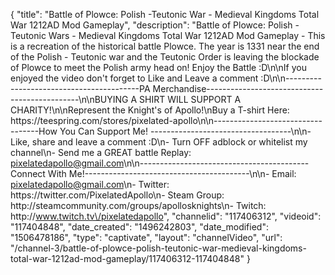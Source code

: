 {
    "title": "Battle of Plowce: Polish -Teutonic War - Medieval Kingdoms Total War 1212AD Mod Gameplay",
    "description": "Battle of Plowce: Polish -Teutonic Wars - Medieval Kingdoms Total War 1212AD Mod Gameplay - This is a recreation of the historical battle Plowce.  The year is 1331 near the end of the Polish - Teutonic war and the Teutonic Order is leaving the blockade of Plowce to meet the Polish army head on!  Enjoy the Battle :D\n\nIf you enjoyed the video don't forget to Like and Leave a comment :D\n\n-----------------------------------------PA Merchandise----------------------------------------------\n\nBUYING A SHIRT WILL SUPPORT A CHARITY!\n\nRepresent the Knight's of Apollo!\nBuy a T-shirt Here: https:\/\/teespring.com\/stores\/pixelated-apollo\n\n----------------------------------How You Can Support Me! -----------------------------------\n\n- Like, share and leave a comment :D\n- Turn OFF adblock or whitelist my channel\n- Send me a GREAT battle Replay: pixelatedapollo@gmail.com\n\n------------------------------------------Connect With Me!-----------------------------------------\n\n- Email: pixelatedapollo@gmail.com\n- Twitter: https:\/\/twitter.com\/PixelatedApollo\n- Steam Group:  http:\/\/steamcommunity.com\/groups\/apollosknights\n- Twitch: http:\/\/www.twitch.tv\/pixelatedapollo",
    "channelid": "117406312",
    "videoid": "117404848",
    "date_created": "1496242803",
    "date_modified": "1506478186",
    "type": "captivate",
    "layout": "channelVideo",
    "url": "\/channel-3\/battle-of-plowce-polish-teutonic-war-medieval-kingdoms-total-war-1212ad-mod-gameplay\/117406312-117404848"
}